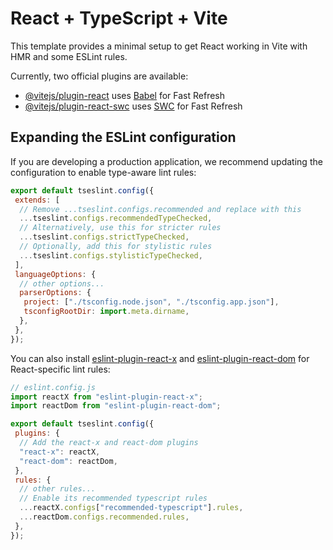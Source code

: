 # React + TypeScript + Vite

This template provides a minimal setup to get React working in Vite with HMR and some ESLint rules.

Currently, two official plugins are available:

- [@vitejs/plugin-react](https://github.com/vitejs/vite-plugin-react/blob/main/packages/plugin-react) uses [Babel](https://babeljs.io/) for Fast Refresh
- [@vitejs/plugin-react-swc](https://github.com/vitejs/vite-plugin-react/blob/main/packages/plugin-react-swc) uses [SWC](https://swc.rs/) for Fast Refresh

## Expanding the ESLint configuration

If you are developing a production application, we recommend updating the configuration to enable type-aware lint rules:

```js
export default tseslint.config({
 extends: [
  // Remove ...tseslint.configs.recommended and replace with this
  ...tseslint.configs.recommendedTypeChecked,
  // Alternatively, use this for stricter rules
  ...tseslint.configs.strictTypeChecked,
  // Optionally, add this for stylistic rules
  ...tseslint.configs.stylisticTypeChecked,
 ],
 languageOptions: {
  // other options...
  parserOptions: {
   project: ["./tsconfig.node.json", "./tsconfig.app.json"],
   tsconfigRootDir: import.meta.dirname,
  },
 },
});
```

You can also install [eslint-plugin-react-x](https://github.com/Rel1cx/eslint-react/tree/main/packages/plugins/eslint-plugin-react-x) and [eslint-plugin-react-dom](https://github.com/Rel1cx/eslint-react/tree/main/packages/plugins/eslint-plugin-react-dom) for React-specific lint rules:

```js
// eslint.config.js
import reactX from "eslint-plugin-react-x";
import reactDom from "eslint-plugin-react-dom";

export default tseslint.config({
 plugins: {
  // Add the react-x and react-dom plugins
  "react-x": reactX,
  "react-dom": reactDom,
 },
 rules: {
  // other rules...
  // Enable its recommended typescript rules
  ...reactX.configs["recommended-typescript"].rules,
  ...reactDom.configs.recommended.rules,
 },
});
```
